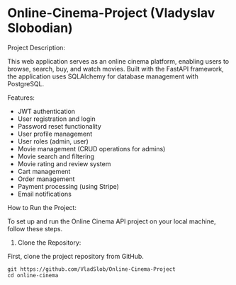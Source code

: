 # Online-Cinema-Project (Vladyslav Slobodian)

Project Description:

This web application serves as an online cinema platform, enabling users to browse, search, buy, and watch movies. Built with the FastAPI framework, the application uses SQLAlchemy for database management with PostgreSQL.

Features:
+ JWT authentication
+ User registration and login
+ Password reset functionality
+ User profile management
+ User roles (admin, user)
+ Movie management (CRUD operations for admins)
+ Movie search and filtering
+ Movie rating and review system
+ Cart management
+ Order management
+ Payment processing (using Stripe)
+ Email notifications

How to Run the Project:

To set up and run the Online Cinema API project on your local machine, follow these steps.

1. Clone the Repository:

First, clone the project repository from GitHub.
```
git https://github.com/VladSlob/Online-Cinema-Project
cd online-cinema
```
